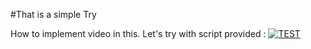 #That is a simple Try 

How to implement video in this.
Let's try with script provided :
[![TEST](https://video-to-markdown.netlify.com/.netlify/functions/image?url=https%3A%2F%2Fvimeo.com%2F360541396)](https://vimeo.com/360541396 "TEST")
